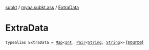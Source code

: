 [subkt](../index.md) / [myaa.subkt.ass](index.md) / [ExtraData](./-extra-data.md)

# ExtraData

`typealias ExtraData = `[`Map`](https://kotlinlang.org/api/latest/jvm/stdlib/kotlin.collections/-map/index.html)`<`[`Int`](https://kotlinlang.org/api/latest/jvm/stdlib/kotlin/-int/index.html)`, `[`Pair`](https://kotlinlang.org/api/latest/jvm/stdlib/kotlin/-pair/index.html)`<`[`String`](https://kotlinlang.org/api/latest/jvm/stdlib/kotlin/-string/index.html)`, `[`String`](https://kotlinlang.org/api/latest/jvm/stdlib/kotlin/-string/index.html)`>>` [(source)](https://github.com/Myaamori/SubKt/blob/0.1.8/src/main/kotlin/myaa/subkt/ass/parser.kt#L63)